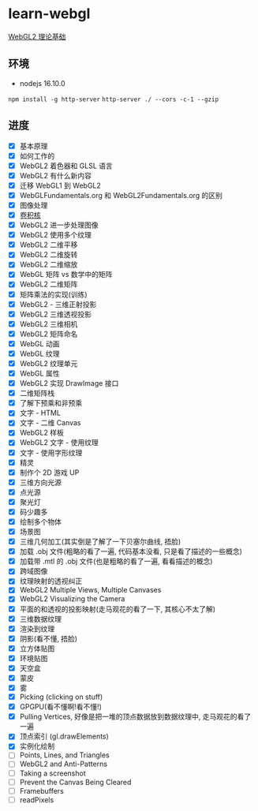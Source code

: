# learn-webgl

[WebGL2 理论基础](https://webgl2fundamentals.org/webgl/lessons/zh_cn/)

## 环境

-   nodejs 16.10.0

`npm install -g http-server`
`http-server ./ --cors -c-1 --gzip`

## 进度

-   [x] 基本原理
-   [x] 如何工作的
-   [x] WebGL2 着色器和 GLSL 语言
-   [x] WebGL2 有什么新内容
-   [x] 迁移 WebGL1 到 WebGL2
-   [x] WebGLFundamentals.org 和 WebGL2Fundamentals.org 的区别
-   [x] 图像处理
-   [x] [卷积核](https://docs.gimp.org/2.6/en/plug-in-convmatrix.html)
-   [x] WebGL2 进一步处理图像
-   [x] WebGL2 使用多个纹理
-   [x] WebGL2 二维平移
-   [x] WebGL2 二维旋转
-   [x] WebGL2 二维缩放
-   [x] WebGL 矩阵 vs 数学中的矩阵
-   [x] WebGL2 二维矩阵
-   [x] 矩阵乘法的实现(训练)
-   [x] WebGL2 - 三维正射投影
-   [x] WebGL2 三维透视投影
-   [x] WebGL2 三维相机
-   [x] WebGL2 矩阵命名
-   [x] WebGL 动画
-   [x] WebGL 纹理
-   [x] WebGL2 纹理单元
-   [x] WebGL 属性
-   [x] WebGL2 实现 DrawImage 接口
-   [x] 二维矩阵栈
-   [x] 了解下预乘和非预乘
-   [x] 文字 - HTML
-   [x] 文字 - 二维 Canvas
-   [x] WebGL2 样板
-   [x] WebGL2 文字 - 使用纹理
-   [x] 文字 - 使用字形纹理
-   [x] 精灵
-   [x] 制作个 2D 游戏 UP
-   [x] 三维方向光源
-   [x] 点光源
-   [x] 聚光灯
-   [x] 码少趣多
-   [x] 绘制多个物体
-   [x] 场景图
-   [x] 三维几何加工(其实倒是了解了一下贝塞尔曲线, 捂脸)
-   [x] 加载 .obj 文件(粗略的看了一遍, 代码基本没看, 只是看了描述的一些概念)
-   [x] 加载带 .mtl 的 .obj 文件(也是粗略的看了一遍, 看看描述的概念)
-   [x] 跨域图像
-   [x] 纹理映射的透视纠正
-   [x] WebGL2 Multiple Views, Multiple Canvases
-   [x] WebGL2 Visualizing the Camera
-   [x] 平面的和透视的投影映射(走马观花的看了一下, 其核心不太了解)
-   [x] 三维数据纹理
-   [x] 渲染到纹理
-   [x] 阴影(看不懂, 捂脸)
-   [x] 立方体贴图
-   [x] 环境贴图
-   [x] 天空盒
-   [x] 蒙皮
-   [x] 雾
-   [x] Picking (clicking on stuff)
-   [x] GPGPU(看不懂啊!看不懂!)
-   [x] Pulling Vertices, 好像是把一堆的顶点数据放到数据纹理中, 走马观花的看了一遍
-   [x] 顶点索引 (gl.drawElements)
-   [x] 实例化绘制
-   [ ] Points, Lines, and Triangles
-   [ ] WebGL2 and Anti-Patterns
-   [ ] Taking a screenshot
-   [ ] Prevent the Canvas Being Cleared
-   [ ] Framebuffers
-   [ ] readPixels
